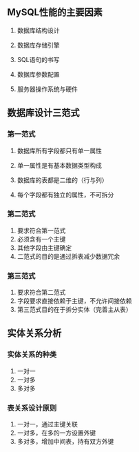 ## MySQL性能的主要因素

1. 数据库结构设计

2. 数据库存储引擎
3. SQL语句的书写
4. 数据库参数配置
5. 服务器操作系统与硬件

## 数据库设计三范式

### 第一范式

1. 数据库所有字段都只有单一属性
2. 单一属性是有基本数据类型构成
3. 数据库的表都是二维的（行与列）

4. 每个字段都有独立的属性，不可拆分

### 第二范式

1. 要求符合第一范式
2. 必须含有一个主键
3. 其他字段由主键确定
4. 二范式的目的是通过拆表减少数据冗余

### 第三范式

1. 要求符合第二范式
2. 字段要求直接依赖于主键，不允许间接依赖
3. 第三范式目的在于拆分实体（完善主从表）

## 实体关系分析

### 实体关系的种类

1. 一对一
2. 一对多
3. 多对多

### 表关系设计原则

1. 一对一，通过主键关联
2. 一对多，在多的一方设置外键
3. 多对多，增加中间表，持有双方外键

